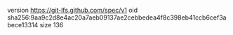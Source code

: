 version https://git-lfs.github.com/spec/v1
oid sha256:9aa9c2d8e4ac20a7aeb09137ae2cebbedea4f8c398eb41ccb6cef3abece13314
size 136
